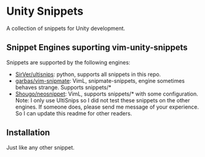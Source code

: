 # Unity Snippets

A collection of snippets for Unity development.

## Snippet Engines suporting vim-unity-snippets

Snippets are supported by the following engines:
* [SirVer/ultisnips](https://github.com/SirVer/ultisnips): python, supports all snippets in this repo.
* [garbas/vim-snipmate](garbas/vim-snipmate): VimL, snipmate-snippets, engine sometimes behaves strange. Supports snippets/*
* [Shougo/neosnippet](https://github.com/Shougo/neosnippet.vim): VimL, supports snippets/* with some configuration.
Note: I only use UltiSnips so I did not test these snippets on the other engines. If someone does, please send me message of your experience. So I can update this readme for other readers.

## Installation
Just like any other snippet.
